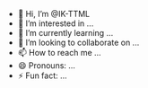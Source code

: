 - 👋 Hi, I’m @IK-TTML
- 👀 I’m interested in ...
- 🌱 I’m currently learning ...
- 💞️ I’m looking to collaborate on ...
- 📫 How to reach me ...
- 😄 Pronouns: ...
- ⚡ Fun fact: ...

<!---
IK-TTML/IK-TTML is a ✨ special ✨ repository because its `README.md` (this file) appears on your GitHub profile.
You can click the Preview link to take a look at your changes.
--->
